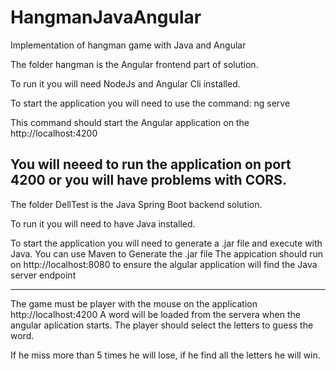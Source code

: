# HangmanJavaAngular
Implementation of hangman game with Java and Angular

The folder hangman is the Angular frontend part of solution.

To run it you will need NodeJs and Angular Cli installed.

To start the application you will need to use the command:
ng serve

This command should start the Angular application on the http://localhost:4200 

You will neeed to run the application on port 4200 or you will have problems with CORS.
-- 


The folder DellTest is the Java Spring Boot backend solution.

To run it you will need to have Java installed.

To start the application you will need to generate a .jar file and execute with Java.
You can use Maven to Generate the .jar file
The appication should run on http://localhost:8080 to ensure the algular application will find the Java server endpoint

-------

The game must be player with the mouse on the application http://localhost:4200
A word will be loaded from the servera when the angular aplication starts.
The player should select the letters to guess the word.

If he miss more than 5 times he will lose, if he find all the letters he will win. 
